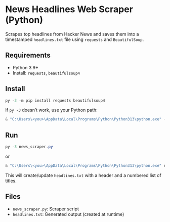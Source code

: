 # News Headlines Web Scraper (Python)

Scrapes top headlines from Hacker News and saves them into a timestamped `headlines.txt` file using `requests` and `BeautifulSoup`.

## Requirements
- Python 3.9+
- Install: `requests`, `beautifulsoup4`

## Install
```powershell
py -3 -m pip install requests beautifulsoup4
```
If `py -3` doesn’t work, use your Python path:
```powershell
& "C:\Users\<you>\AppData\Local\Programs\Python\Python313\python.exe" -m pip install requests beautifulsoup4
```

## Run
```powershell
py -3 news_scraper.py
```
or
```powershell
& "C:\Users\<you>\AppData\Local\Programs\Python\Python313\python.exe" news_scraper.py
```

This will create/update `headlines.txt` with a header and a numbered list of titles.

## Files
- `news_scraper.py`: Scraper script
- `headlines.txt`: Generated output (created at runtime)
